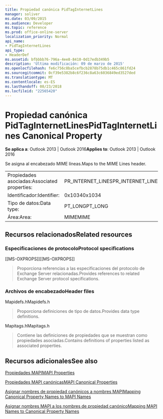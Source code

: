 ```yaml
---
title: Propiedad canónica PidTagInternetLines
manager: soliver
ms.date: 03/09/2015
ms.audience: Developer
ms.topic: reference
ms.prod: office-online-server
localization_priority: Normal
api_name:
- PidTagInternetLines
api_type:
- HeaderDef
ms.assetid: bfbbbb76-796a-4ee8-8410-0d17edb349b5
description: 'Última modificación: 09 de marzo de 2015'
ms.openlocfilehash: fe6c756c8ba5cefbcb2878b75db1c465c861fd24
ms.sourcegitcommit: 0cf39e5382b8c6f236c8a63c6036849ed3527ded
ms.translationtype: MT
ms.contentlocale: es-ES
ms.lasthandoff: 08/23/2018
ms.locfileid: "22565420"
---
```

# <a name="pidtaginternetlines-canonical-property"></a><span data-ttu-id="18f21-103">Propiedad canónica PidTagInternetLines</span><span class="sxs-lookup"><span data-stu-id="18f21-103">PidTagInternetLines Canonical Property</span></span>

  
  
<span data-ttu-id="18f21-104">**Se aplica a**: Outlook 2013 | Outlook 2016</span><span class="sxs-lookup"><span data-stu-id="18f21-104">**Applies to**: Outlook 2013 | Outlook 2016</span></span> 
  
<span data-ttu-id="18f21-105">Se asigna al encabezado MIME líneas.</span><span class="sxs-lookup"><span data-stu-id="18f21-105">Maps to the MIME Lines header.</span></span>
  
|||
|:-----|:-----|
|<span data-ttu-id="18f21-106">Propiedades asociadas:</span><span class="sxs-lookup"><span data-stu-id="18f21-106">Associated properties:</span></span>  <br/> |<span data-ttu-id="18f21-107">PR_INTERNET_LINES</span><span class="sxs-lookup"><span data-stu-id="18f21-107">PR_INTERNET_LINES</span></span>  <br/> |
|<span data-ttu-id="18f21-108">Identificador:</span><span class="sxs-lookup"><span data-stu-id="18f21-108">Identifier:</span></span>  <br/> |<span data-ttu-id="18f21-109">0x1034</span><span class="sxs-lookup"><span data-stu-id="18f21-109">0x1034</span></span>  <br/> |
|<span data-ttu-id="18f21-110">Tipo de datos:</span><span class="sxs-lookup"><span data-stu-id="18f21-110">Data type:</span></span>  <br/> |<span data-ttu-id="18f21-111">PT_LONG</span><span class="sxs-lookup"><span data-stu-id="18f21-111">PT_LONG</span></span>  <br/> |
|<span data-ttu-id="18f21-112">Área:</span><span class="sxs-lookup"><span data-stu-id="18f21-112">Area:</span></span>  <br/> |<span data-ttu-id="18f21-113">MIME</span><span class="sxs-lookup"><span data-stu-id="18f21-113">MIME</span></span>  <br/> |
   
## <a name="related-resources"></a><span data-ttu-id="18f21-114">Recursos relacionados</span><span class="sxs-lookup"><span data-stu-id="18f21-114">Related resources</span></span>

### <a name="protocol-specifications"></a><span data-ttu-id="18f21-115">Especificaciones de protocolo</span><span class="sxs-lookup"><span data-stu-id="18f21-115">Protocol specifications</span></span>

<span data-ttu-id="18f21-116">[[MS-OXPROPS]]</span><span class="sxs-lookup"><span data-stu-id="18f21-116">[[MS-OXPROPS]]</span></span> 
  
> <span data-ttu-id="18f21-117">Proporciona referencias a las especificaciones del protocolo de Exchange Server relacionadas.</span><span class="sxs-lookup"><span data-stu-id="18f21-117">Provides references to related Exchange Server protocol specifications.</span></span>
    
### <a name="header-files"></a><span data-ttu-id="18f21-118">Archivos de encabezado</span><span class="sxs-lookup"><span data-stu-id="18f21-118">Header files</span></span>

<span data-ttu-id="18f21-119">Mapidefs.h</span><span class="sxs-lookup"><span data-stu-id="18f21-119">Mapidefs.h</span></span>
  
> <span data-ttu-id="18f21-120">Proporciona definiciones de tipo de datos.</span><span class="sxs-lookup"><span data-stu-id="18f21-120">Provides data type definitions.</span></span>
    
<span data-ttu-id="18f21-121">Mapitags.h</span><span class="sxs-lookup"><span data-stu-id="18f21-121">Mapitags.h</span></span>
  
> <span data-ttu-id="18f21-122">Contiene las definiciones de propiedades que se muestran como propiedades asociadas.</span><span class="sxs-lookup"><span data-stu-id="18f21-122">Contains definitions of properties listed as associated properties.</span></span>
    
## <a name="see-also"></a><span data-ttu-id="18f21-123">Recursos adicionales</span><span class="sxs-lookup"><span data-stu-id="18f21-123">See also</span></span>



[<span data-ttu-id="18f21-124">Propiedades MAPI</span><span class="sxs-lookup"><span data-stu-id="18f21-124">MAPI Properties</span></span>](mapi-properties.md)
  
[<span data-ttu-id="18f21-125">Propiedades MAPI canónicas</span><span class="sxs-lookup"><span data-stu-id="18f21-125">MAPI Canonical Properties</span></span>](mapi-canonical-properties.md)
  
[<span data-ttu-id="18f21-126">Asignar nombres de propiedad canónicos a nombres MAPI</span><span class="sxs-lookup"><span data-stu-id="18f21-126">Mapping Canonical Property Names to MAPI Names</span></span>](mapping-canonical-property-names-to-mapi-names.md)
  
[<span data-ttu-id="18f21-127">Asignar nombres MAPI a los nombres de propiedad canónico</span><span class="sxs-lookup"><span data-stu-id="18f21-127">Mapping MAPI Names to Canonical Property Names</span></span>](mapping-mapi-names-to-canonical-property-names.md)

